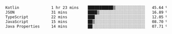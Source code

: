 <!-- <img align='right' src="https://github-readme-stats-eight-rose-90.vercel.app
/api?username=JesusJimenezG&show_icons=true&theme=radical">

### Hi there 👋 My name is Jesús.
- I'm a Computer Engineering student.
- I'm currently working as a Full stack Web developer and native Android Developer.

- Proghead.
- Inlärning svenska
- I also like to translate music on my YouTube channel. [![YouTube Views](https://img.shields.io/youtube/channel/views/UCWnlcC4_sV9Imcy9ysQpxHA?style=social)](https://www.youtube.com/channel/UCWnlcC4_sV9Imcy9ysQpxHA) -->
<!-- ![banner](https://github.com/JesusJimenezG/JesusJimenezG/blob/main/1.png) -->

<!--START_SECTION:waka-->

```txt
Kotlin              1 hr 23 mins    ███████████▒░░░░░░░░░░░░░   45.64 %
JSON                31 mins         ████▒░░░░░░░░░░░░░░░░░░░░   16.89 %
TypeScript          22 mins         ███░░░░░░░░░░░░░░░░░░░░░░   12.05 %
JavaScript          15 mins         ██▒░░░░░░░░░░░░░░░░░░░░░░   08.70 %
Java Properties     14 mins         ██░░░░░░░░░░░░░░░░░░░░░░░   07.71 %
```

<!--END_SECTION:waka-->

<!--
**JesusJimenezG/JesusJimenezG** is a ✨ _special_ ✨ repository because its `README.md` (this file) appears on your GitHub profile.

Here are some ideas to get you started:

- 🔭 I’m currently working on ...
- 🌱 I’m currently learning ...
- 👯 I’m looking to collaborate on ...
- 🤔 I’m looking for help with ...
- 💬 Ask me about ...
- 📫 How to reach me: ...
- 😄 Pronouns: ...
- ⚡ Fun fact: ...
-->
